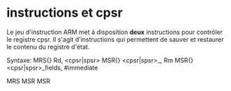 instructions et cpsr
====================

Le jeu d'instruction ARM met à disposition **deux** instructions pour contrôler le registre cpsr.
Il s'agit d'instructions qui permettent de sauver et restaurer le contenu du registre d'état.

Syntaxe:
MRS{<cond>} Rd, <cpsr|spsr>
MSR{<cond>} <cpsr|spsr>_<fields>, Rm
MSR{<cond>} <cpsr|spsr>_fields, #immediate

MRS
MSR
MSR
